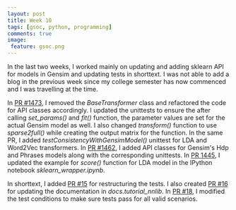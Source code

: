 ```yaml
---
layout: post
title: Week 10
tags: [gsoc, python, programming]
comments: true
image:
 feature: gsoc.png
---
```


In the last two weeks, I worked mainly on updating and adding sklearn API for models in Gensim and updating tests in shorttext. I was not able to add a blog in the previous week since my college semester has now commenced and I was travelling at the time.

In [PR #1473](https://github.com/RaRe-Technologies/gensim/pull/1473), I removed the *BaseTransformer* class and refactored the code for API classes accordingly. I updated the unittests to ensure the after calling *set_params()* and *fit()* function, the parameter values are set for the actual Gensim model as well. I also changed *transform()* function to use *sparse2full()* while creating the output matrix for the function. In the same PR, I added *testConsistencyWithGensimModel()* unittest for LDA and Word2Vec transformers. In [PR #1462](https://github.com/RaRe-Technologies/gensim/pull/1462), I added API classes for Gensim's Hdp and Phrases models along with the corresponding unittests. In [PR 1445](https://github.com/RaRe-Technologies/gensim/pull/1445), I updated the example for *score()* function for LDA model in the IPython notebook *sklearn_wrapper.ipynb*.

In shorttext, I added [PR #15](https://github.com/stephenhky/PyShortTextCategorization/pull/15) for restructuring the tests. I also created [PR #16](https://github.com/stephenhky/PyShortTextCategorization/pull/16) for updating the documentation in *docs.tutorial_nnlib*. In [PR #18](https://github.com/stephenhky/PyShortTextCategorization/pull/18), I modified the test conditions to make sure tests pass for all valid scenarios. 
